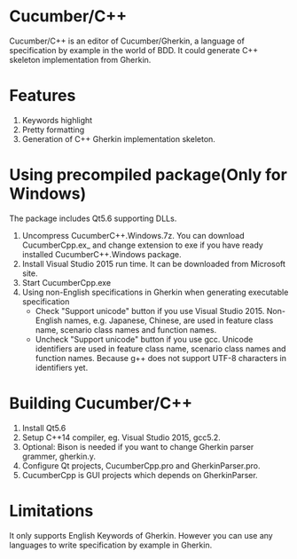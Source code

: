 # Cucumber/C++
Cucumber/C++ is an editor of Cucumber/Gherkin, a language of specification by example in the world of BDD.
It could generate C++ skeleton implementation from Gherkin.

# Features
1. Keywords highlight
2. Pretty formatting
3. Generation of C++ Gherkin implementation skeleton.

# Using precompiled package(Only for Windows)  
The package includes Qt5.6 supporting DLLs.  
1. Uncompress CucumberC++.Windows.7z. You can download CucumberCpp.ex_ and change extension to exe if you have ready installed CucumberC++.Windows package.
2. Install Visual Studio 2015 run time. It can be downloaded from Microsoft site.
3. Start CucumberCpp.exe
4. Using non-English specifications in Gherkin when generating executable specification
    - Check "Support unicode" button if you use Visual Studio 2015. Non-English names, e.g. Japanese, Chinese, are used in feature class name, scenario class names and function names.
    - Uncheck "Support unicode" button if you use gcc. Unicode identifiers are used in feature class name, scenario class names and function names. Because g++ does not support UTF-8 characters in identifiers yet.

# Building Cucumber/C++
1. Install Qt5.6
2. Setup C++14 compiler, eg. Visual Studio 2015, gcc5.2.
3. Optional: Bison is needed if you want to change Gherkin parser grammer, gherkin.y.
3. Configure Qt projects, CucumberCpp.pro and GherkinParser.pro.
4. CucumberCpp is GUI projects which depends on GherkinParser.
 
# Limitations
It only supports English Keywords of Gherkin. However you can use any languages to write specification by example in Gherkin.




